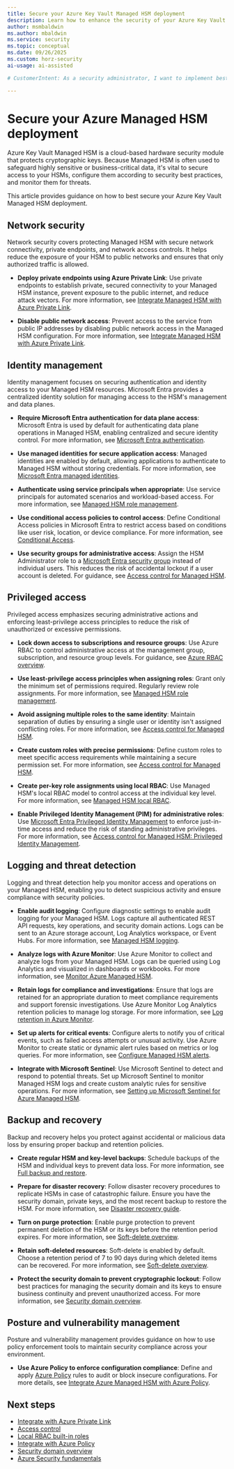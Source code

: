 ```yaml
---
title: Secure your Azure Key Vault Managed HSM deployment
description: Learn how to enhance the security of your Azure Key Vault Managed HSM deployment using best practices in identity, network, data protection, and access control.
author: msmbaldwin
ms.author: mbaldwin
ms.service: security
ms.topic: conceptual
ms.date: 09/26/2025
ms.custom: horz-security
ai-usage: ai-assisted

# CustomerIntent: As a security administrator, I want to implement best practices for securing my Managed HSM deployment so I can protect my organization's sensitive cryptographic keys, maintain regulatory compliance, and prevent unauthorized access to critical secrets.

---
```


# Secure your Azure Managed HSM deployment

Azure Key Vault Managed HSM is a cloud-based hardware security module that protects cryptographic keys. Because Managed HSM is often used to safeguard highly sensitive or business-critical data, it's vital to secure access to your HSMs, configure them according to security best practices, and monitor them for threats.

This article provides guidance on how to best secure your Azure Key Vault Managed HSM deployment.

## Network security

Network security covers protecting Managed HSM with secure network connectivity, private endpoints, and network access controls. It helps reduce the exposure of your HSM to public networks and ensures that only authorized traffic is allowed.

- **Deploy private endpoints using Azure Private Link**: Use private endpoints to establish private, secured connectivity to your Managed HSM instance, prevent exposure to the public internet, and reduce attack vectors. For more information, see [Integrate Managed HSM with Azure Private Link](private-link.md).

- **Disable public network access**: Prevent access to the service from public IP addresses by disabling public network access in the Managed HSM configuration. For more information, see [Integrate Managed HSM with Azure Private Link](private-link.md).

## Identity management

Identity management focuses on securing authentication and identity access to your Managed HSM resources. Microsoft Entra provides a centralized identity solution for managing access to the HSM's management and data planes.

- **Require Microsoft Entra authentication for data plane access**: Microsoft Entra is used by default for authenticating data plane operations in Managed HSM, enabling centralized and secure identity control. For more information, see [Microsoft Entra authentication](/entra/identity/authentication/overview-authentication).

- **Use managed identities for secure application access**: Managed identities are enabled by default, allowing applications to authenticate to Managed HSM without storing credentials. For more information, see [Microsoft Entra managed identities](/entra/identity/managed-identities-azure-resources/overview).

- **Authenticate using service principals when appropriate**: Use service principals for automated scenarios and workload-based access. For more information, see [Managed HSM role management](role-management.md).

- **Use conditional access policies to control access**: Define Conditional Access policies in Microsoft Entra to restrict access based on conditions like user risk, location, or device compliance. For more information, see [Conditional Access](/entra/identity/conditional-access/overview).

- **Use security groups for administrative access**: Assign the HSM Administrator role to a [Microsoft Entra security group](/entra/fundamentals/concept-learn-about-groups) instead of individual users. This reduces the risk of accidental lockout if a user account is deleted. For guidance, see [Access control for Managed HSM](access-control.md).

## Privileged access

Privileged access emphasizes securing administrative actions and enforcing least-privilege access principles to reduce the risk of unauthorized or excessive permissions.

- **Lock down access to subscriptions and resource groups**: Use Azure RBAC to control administrative access at the management group, subscription, and resource group levels. For guidance, see [Azure RBAC overview](/azure/role-based-access-control/overview).

- **Use least-privilege access principles when assigning roles**: Grant only the minimum set of permissions required. Regularly review role assignments. For more information, see [Managed HSM role management](role-management.md).

- **Avoid assigning multiple roles to the same identity**: Maintain separation of duties by ensuring a single user or identity isn't assigned conflicting roles. For more information, see [Access control for Managed HSM](access-control.md).

- **Create custom roles with precise permissions**: Define custom roles to meet specific access requirements while maintaining a secure permission set. For more information, see [Access control for Managed HSM](access-control.md).

- **Create per-key role assignments using local RBAC**: Use Managed HSM's local RBAC model to control access at the individual key level. For more information, see [Managed HSM local RBAC](access-control.md#data-plane-and-managed-hsm-local-rbac).

- **Enable Privileged Identity Management (PIM) for administrative roles**: Use [Microsoft Entra Privileged Identity Management](/entra/id-governance/privileged-identity-management/pim-configure) to enforce just-in-time access and reduce the risk of standing administrative privileges. For more information, see [Access control for Managed HSM: Privileged Identity Management](access-control.md#microsoft-entra-privileged-identity-management-pim).

## Logging and threat detection

Logging and threat detection help you monitor access and operations on your Managed HSM, enabling you to detect suspicious activity and ensure compliance with security policies.

- **Enable audit logging**: Configure diagnostic settings to enable audit logging for your Managed HSM. Logs capture all authenticated REST API requests, key operations, and security domain actions. Logs can be sent to an Azure storage account, Log Analytics workspace, or Event Hubs. For more information, see [Managed HSM logging](logging.md).

- **Analyze logs with Azure Monitor**: Use Azure Monitor to collect and analyze logs from your Managed HSM. Logs can be queried using Log Analytics and visualized in dashboards or workbooks. For more information, see [Monitor Azure Managed HSM](logging-azure-monitor.md).

- **Retain logs for compliance and investigations**: Ensure that logs are retained for an appropriate duration to meet compliance requirements and support forensic investigations. Use Azure Monitor Log Analytics retention policies to manage log storage. For more information, see [Log retention in Azure Monitor](logging-azure-monitor.md#data-storage).

- **Set up alerts for critical events**: Configure alerts to notify you of critical events, such as failed access attempts or unusual activity. Use Azure Monitor to create static or dynamic alert rules based on metrics or log queries. For more information, see [Configure Managed HSM alerts](configure-alerts.md).

- **Integrate with Microsoft Sentinel**: Use Microsoft Sentinel to detect and respond to potential threats. Set up Microsoft Sentinel to monitor Managed HSM logs and create custom analytic rules for sensitive operations. For more information, see [Setting up Microsoft Sentinel for Azure Managed HSM](sentinel.md).

## Backup and recovery

Backup and recovery helps you protect against accidental or malicious data loss by ensuring proper backup and retention policies.

- **Create regular HSM and key-level backups**: Schedule backups of the HSM and individual keys to prevent data loss. For more information, see [Full backup and restore](backup-restore.md).

- **Prepare for disaster recovery**: Follow disaster recovery procedures to replicate HSMs in case of catastrophic failure. Ensure you have the security domain, private keys, and the most recent backup to restore the HSM. For more information, see [Disaster recovery guide](disaster-recovery-guide.md).

- **Turn on purge protection**: Enable purge protection to prevent permanent deletion of the HSM or its keys before the retention period expires. For more information, see [Soft-delete overview](soft-delete-overview.md).

- **Retain soft-deleted resources**: Soft-delete is enabled by default. Choose a retention period of 7 to 90 days during which deleted items can be recovered. For more information, see [Soft-delete overview](soft-delete-overview.md).

- **Protect the security domain to prevent cryptographic lockout**: Follow best practices for managing the security domain and its keys to ensure business continuity and prevent unauthorized access. For more information, see [Security domain overview](security-domain.md).

## Posture and vulnerability management

Posture and vulnerability management provides guidance on how to use policy enforcement tools to maintain security compliance across your environment.

- **Use Azure Policy to enforce configuration compliance**: Define and apply [Azure Policy](/azure/governance/policy/overview) rules to audit or block insecure configurations. For more details, see [Integrate Azure Managed HSM with Azure Policy](/azure/key-vault/managed-hsm/azure-policy).

## Next steps

- [Integrate with Azure Private Link](private-link.md)
- [Access control](access-control.md)
- [Local RBAC built-in roles](built-in-roles.md)
- [Integrate with Azure Policy](azure-policy.md)
- [Security domain overview](security-domain.md)
- [Azure Security fundamentals](/azure/security/fundamentals)
